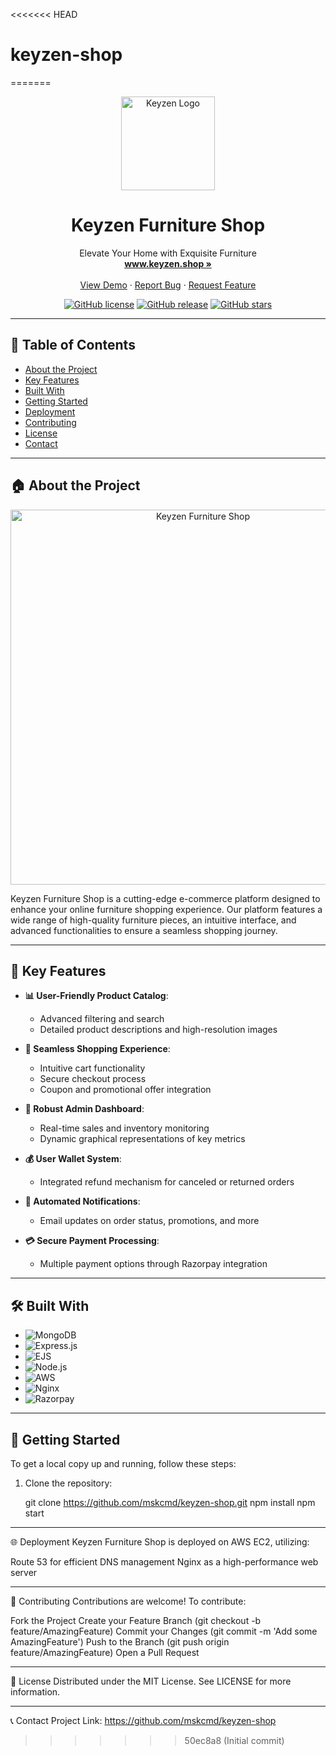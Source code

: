 <<<<<<< HEAD
# keyzen-shop
=======
<div align="center">
  <img src="https://scontent-bom2-1.xx.fbcdn.net/v/t39.30808-6/453999291_122104429784449942_8781013130901857629_n.jpg?_nc_cat=101&ccb=1-7&_nc_sid=127cfc&_nc_ohc=57znYWzWze4Q7kNvgFPOU2C&_nc_ht=scontent-bom2-1.xx&oh=00_AYA24M_7uhsihTZZW8U680iu5VVtsP6a-koG-IPfy_i-Xw&oe=66B66CC9" alt="Keyzen Logo" width="150"/>

  # Keyzen Furniture Shop

  <p align="center">
    Elevate Your Home with Exquisite Furniture
    <br />
    <a href="https://keyzen.shop"><strong>www.keyzen.shop »</strong></a>
    <br />
    <br />
    <a href="https://github.com/mskcmd/keyzen-shop">View Demo</a>
    ·
    <a href="https://github.com/mskcmd/keyzen-shop/issues">Report Bug</a>
    ·
    <a href="https://github.com/mskcmd/keyzen-shop/issues">Request Feature</a>
  </p>

  [![GitHub license](https://img.shields.io/github/license/mskcmd/keyzen-shop.svg)](https://github.com/mskcmd/keyzen-shop/blob/master/LICENSE)
  [![GitHub release](https://img.shields.io/github/release/mskcmd/keyzen-shop.svg)](https://github.com/mskcmd/keyzen-shop/releases/)
  [![GitHub stars](https://img.shields.io/github/stars/mskcmd/keyzen-shop.svg)](https://github.com/mskcmd/keyzen-shop/stargazers)
</div>

---

## 📌 Table of Contents
- [About the Project](#about-the-project)
- [Key Features](#key-features)
- [Built With](#built-with)
- [Getting Started](#getting-started)
- [Deployment](#deployment)
- [Contributing](#contributing)
- [License](#license)
- [Contact](#contact)

---

## 🏠 About the Project

<div align="center">
  <img src="https://scontent-bom2-1.xx.fbcdn.net/v/t39.30808-6/453970178_122104283300449942_172269100955854476_n.jpg?stp=dst-jpg_p180x540&_nc_cat=101&ccb=1-7&_nc_sid=127cfc&_nc_ohc=w90aei3m_foQ7kNvgECfLze&_nc_ht=scontent-bom2-1.xx&oh=00_AYDxJwYq-VvDNYdBzQfSAZm4Oe9z0IN8Bb3b3Vn42IKZTg&oe=66B60C61" alt="Keyzen Furniture Shop" width="600"/>
</div>

Keyzen Furniture Shop is a cutting-edge e-commerce platform designed to enhance your online furniture shopping experience. Our platform features a wide range of high-quality furniture pieces, an intuitive interface, and advanced functionalities to ensure a seamless shopping journey.

---

## 🌟 Key Features

- **📊 User-Friendly Product Catalog**: 
  - Advanced filtering and search
  - Detailed product descriptions and high-resolution images

- **🛒 Seamless Shopping Experience**:
  - Intuitive cart functionality
  - Secure checkout process
  - Coupon and promotional offer integration

- **💼 Robust Admin Dashboard**:
  - Real-time sales and inventory monitoring
  - Dynamic graphical representations of key metrics

- **💰 User Wallet System**:
  - Integrated refund mechanism for canceled or returned orders

- **📧 Automated Notifications**:
  - Email updates on order status, promotions, and more

- **💳 Secure Payment Processing**:
  - Multiple payment options through Razorpay integration

---

## 🛠 Built With

- ![MongoDB](https://img.shields.io/badge/MongoDB-%234ea94b.svg?style=for-the-badge&logo=mongodb&logoColor=white)
- ![Express.js](https://img.shields.io/badge/express.js-%23404d59.svg?style=for-the-badge&logo=express&logoColor=%2361DAFB)
- ![EJS](https://img.shields.io/badge/EJS-A91E50?style=for-the-badge&logo=ejs&logoColor=white)
- ![Node.js](https://img.shields.io/badge/node.js-6DA55F?style=for-the-badge&logo=node.js&logoColor=white)
- ![AWS](https://img.shields.io/badge/AWS-%23FF9900.svg?style=for-the-badge&logo=amazon-aws&logoColor=white)
- ![Nginx](https://img.shields.io/badge/nginx-%23009639.svg?style=for-the-badge&logo=nginx&logoColor=white)
- ![Razorpay](https://img.shields.io/badge/Razorpay-02042B?style=for-the-badge&logo=razorpay&logoColor=3395FF)

---

## 🚀 Getting Started

To get a local copy up and running, follow these steps:

1. Clone the repository:

   git clone https://github.com/mskcmd/keyzen-shop.git
   npm install
   npm start

---

🌐 Deployment
Keyzen Furniture Shop is deployed on AWS EC2, utilizing:

Route 53 for efficient DNS management
Nginx as a high-performance web server

---

🤝 Contributing
Contributions are welcome! To contribute:

Fork the Project
Create your Feature Branch (git checkout -b feature/AmazingFeature)
Commit your Changes (git commit -m 'Add some AmazingFeature')
Push to the Branch (git push origin feature/AmazingFeature)
Open a Pull Request

---


📄 License
Distributed under the MIT License. See LICENSE for more information.

---

📞 Contact
Project Link: https://github.com/mskcmd/keyzen-shop


>>>>>>> 50ec8a8 (Initial commit)
